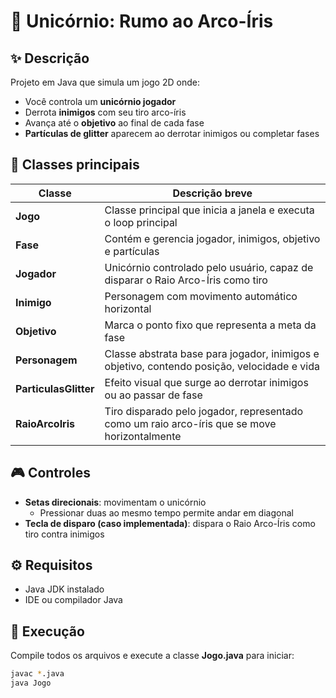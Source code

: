 # 🦄 Unicórnio: Rumo ao Arco-Íris

## ✨ Descrição
Projeto em Java que simula um jogo 2D onde:
- Você controla um **unicórnio jogador**
- Derrota **inimigos** com seu tiro arco-íris
- Avança até o **objetivo** ao final de cada fase
- **Partículas de glitter** aparecem ao derrotar inimigos ou completar fases

## 📝 Classes principais

| Classe              | Descrição breve |
|---------------------|-----------------|
| **Jogo**            | Classe principal que inicia a janela e executa o loop principal |
| **Fase**            | Contém e gerencia jogador, inimigos, objetivo e partículas |
| **Jogador**         | Unicórnio controlado pelo usuário, capaz de disparar o Raio Arco-Íris como tiro |
| **Inimigo**         | Personagem com movimento automático horizontal |
| **Objetivo**        | Marca o ponto fixo que representa a meta da fase |
| **Personagem**      | Classe abstrata base para jogador, inimigos e objetivo, contendo posição, velocidade e vida |
| **ParticulasGlitter** | Efeito visual que surge ao derrotar inimigos ou ao passar de fase |
| **RaioArcoIris**    | Tiro disparado pelo jogador, representado como um raio arco-íris que se move horizontalmente |

## 🎮 Controles
- **Setas direcionais**: movimentam o unicórnio
  - Pressionar duas ao mesmo tempo permite andar em diagonal
- **Tecla de disparo (caso implementada)**: dispara o Raio Arco-Íris como tiro contra inimigos

## ⚙️ Requisitos
- Java JDK instalado
- IDE ou compilador Java

## 🚀 Execução
Compile todos os arquivos e execute a classe **Jogo.java** para iniciar:

```bash
javac *.java
java Jogo
